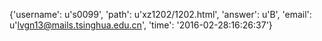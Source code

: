 {'username': u's0099', 'path': u'xz1202/1202.html', 'answer': u'B', 'email': u'lvgn13@mails.tsinghua.edu.cn', 'time': '2016-02-28:16:26:37'}
